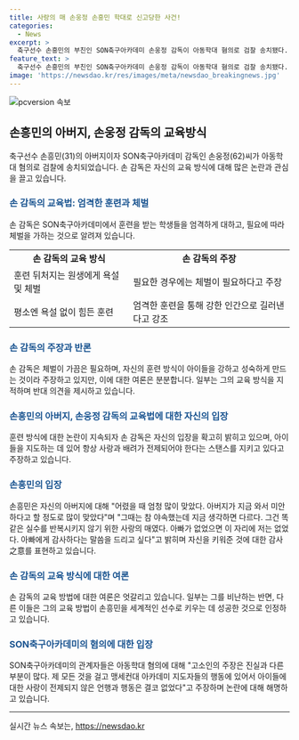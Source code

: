 ```yaml
---
title: 사랑의 매 손웅정 손흥민 학대로 신고당한 사건!
categories:
  - News
excerpt: >
  축구선수 손흥민의 부친인 SON축구아카데미 손웅정 감독이 아동학대 혐의로 검찰 송치됐다. 손 감독의 엄한 교육법과 아이들에 대한 욕설, 체벌 등이 논란이 되고 있다. 손흥민은 손 감독의 교육법을 받아들여 성공했지만, 이에 대한 여론은 엇갈리고 있다. 현재 손웅정 감독과 SON축구아카데미 코치들이 아동학대 혐의로 고소당한 상태이며, 강원경찰청에서 이들을 검찰에 송치했다. 해당 사건은 계속 수사 중이며, 손 감독은 논란에 대해 해명하고 있다.
feature_text: >
  축구선수 손흥민의 부친인 SON축구아카데미 손웅정 감독이 아동학대 혐의로 검찰 송치됐다. 손 감독의 엄한 교육법과 아이들에 대한 욕설, 체벌 등이 논란이 되고 있다. 손흥민은 손 감독의 교육법을 받아들여 성공했지만, 이에 대한 여론은 엇갈리고 있다. 현재 손웅정 감독과 SON축구아카데미 코치들이 아동학대 혐의로 고소당한 상태이며, 강원경찰청에서 이들을 검찰에 송치했다. 해당 사건은 계속 수사 중이며, 손 감독은 논란에 대해 해명하고 있다.
image: 'https://newsdao.kr/res/images/meta/newsdao_breakingnews.jpg'
---
```


<p><img src="https://newsdao.kr/res/images/meta/newsdao_breakingnews.jpg" alt="pcversion 속보" /></p>

<h2 data-ke-size="size26">손흥민의 아버지, 손웅정 감독의 교육방식</h2>

<p data-ke-size="size16">축구선수 손흥민(31)의 아버지이자 SON축구아카데미 감독인 손웅정(62)씨가 아동학대 혐의로 검찰에 송치되었습니다. 손 감독은 자신의 교육 방식에 대해 많은 논란과 관심을 끌고 있습니다.</p>

<h3><b><span style="color: #1a5490;">손 감독의 교육법: 엄격한 훈련과 체벌</span></b></h3>

<p data-ke-size="size16">손 감독은 SON축구아카데미에서 훈련을 받는 학생들을 엄격하게 대하고, 필요에 따라 체벌을 가하는 것으로 알려져 있습니다.</p>

<table>
  <tr>
    <td style="text-align: center; height: 17px;"><b>손 감독의 교육 방식</b></td>
    <td style="text-align: center; height: 17px;"><b>손 감독의 주장</b></td>
  </tr>
  <tr>
    <td style="text-align: left; height: 17px;">훈련 뒤처지는 원생에게 욕설 및 체벌</td>
    <td style="text-align: left; height: 17px;">필요한 경우에는 체벌이 필요하다고 주장</td>
  </tr>
  <tr>
    <td style="text-align: left; height: 17px;">평소엔 욕설 없이 힘든 훈련</td>
    <td style="text-align: left; height: 17px;">엄격한 훈련을 통해 강한 인간으로 길러낸다고 강조</td>
  </tr>
</table>

<h3><b><span style="color: #1a5490;">손 감독의 주장과 반론</span></b></h3>

<p data-ke-size="size16">손 감독은 체벌이 가끔은 필요하며, 자신의 훈련 방식이 아이들을 강하고 성숙하게 만드는 것이라 주장하고 있지만, 이에 대한 여론은 분분합니다. 일부는 그의 교육 방식을 지적하며 반대 의견을 제시하고 있습니다.</p>

<h3><b><span style="color: #1a5490;">손흥민의 아버지, 손웅정 감독의 교육법에 대한 자신의 입장</span></b></h3>

<p data-ke-size="size16">훈련 방식에 대한 논란이 지속되자 손 감독은 자신의 입장을 확고히 밝히고 있으며, 아이들을 지도하는 데 있어 항상 사랑과 배려가 전제되어야 한다는 스탠스를 지키고 있다고 주장하고 있습니다.</p>

<h3><b><span style="color: #1a5490;">손흥민의 입장</span></b></h3>

<p data-ke-size="size16">손흥민은 자신의 아버지에 대해 "어렸을 때 엄청 많이 맞았다. 아버지가 지금 와서 미안하다고 할 정도로 많이 맞았다"며 "그때는 참 야속했는데 지금 생각하면 다르다. 그건 똑같은 실수를 반복시키지 않기 위한 사랑의 매였다. 아빠가 없었으면 이 자리에 저는 없었다. 아빠에게 감사하다는 말씀을 드리고 싶다"고 밝히며 자신을 키워준 것에 대한 감사之意를 표현하고 있습니다.</p>

<h3><b><span style="color: #1a5490;">손 감독의 교육 방식에 대한 여론</span></b></h3>

<p data-ke-size="size16">손 감독의 교육 방법에 대한 여론은 엇갈리고 있습니다. 일부는 그를 비난하는 반면, 다른 이들은 그의 교육 방법이 손흥민을 세계적인 선수로 키우는 데 성공한 것으로 인정하고 있습니다.</p>

<h3><b><span style="color: #1a5490;">SON축구아카데미의 혐의에 대한 입장</span></b></h3>

<p data-ke-size="size16">SON축구아카데미의 관계자들은 아동학대 혐의에 대해 "고소인의 주장은 진실과 다른 부분이 많다. 제 모든 것을 걸고 맹세컨대 아카데미 지도자들의 행동에 있어서 아이들에 대한 사랑이 전제되지 않은 언행과 행동은 결코 없었다"고 주장하며 논란에 대해 해명하고 있습니다.</p>

<hr>

<p data-ke-size="size16"></p>
실시간 뉴스 속보는, <a href="https://newsdao.kr" rel="dofollow">https://newsdao.kr</a>


